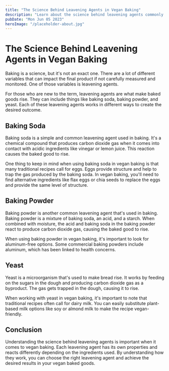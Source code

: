 ```yaml
---
title: "The Science Behind Leavening Agents in Vegan Baking"
description: "Learn about the science behind leavening agents commonly used in vegan baking and how they work to make your baked goods rise. Find out how to choose the right leavening agent for your vegan recipes!"
pubDate: "Mon Jun 05 2023"
heroImage: "/placeholder-about.jpg"
---
```


# The Science Behind Leavening Agents in Vegan Baking

Baking is a science, but it&#39;s not an exact one. There are a lot of different variables that can impact the final product if not carefully measured and monitored. One of those variables is leavening agents.

For those who are new to the term, leavening agents are what make baked goods rise. They can include things like baking soda, baking powder, and yeast. Each of these leavening agents works in different ways to create the desired outcome.

## Baking Soda

Baking soda is a simple and common leavening agent used in baking. It&#39;s a chemical compound that produces carbon dioxide gas when it comes into contact with acidic ingredients like vinegar or lemon juice. This reaction causes the baked good to rise.

One thing to keep in mind when using baking soda in vegan baking is that many traditional recipes call for eggs. Eggs provide structure and help to trap the gas produced by the baking soda. In vegan baking, you&#39;ll need to find alternative ingredients like flax eggs or chia seeds to replace the eggs and provide the same level of structure.

## Baking Powder

Baking powder is another common leavening agent that&#39;s used in baking. Baking powder is a mixture of baking soda, an acid, and a starch. When combined with moisture, the acid and baking soda in the baking powder react to produce carbon dioxide gas, causing the baked good to rise.

When using baking powder in vegan baking, it&#39;s important to look for aluminum-free options. Some commercial baking powders include aluminum, which has been linked to health concerns.

## Yeast

Yeast is a microorganism that&#39;s used to make bread rise. It works by feeding on the sugars in the dough and producing carbon dioxide gas as a byproduct. The gas gets trapped in the dough, causing it to rise.

When working with yeast in vegan baking, it&#39;s important to note that traditional recipes often call for dairy milk. You can easily substitute plant-based milk options like soy or almond milk to make the recipe vegan-friendly.

## Conclusion

Understanding the science behind leavening agents is important when it comes to vegan baking. Each leavening agent has its own properties and reacts differently depending on the ingredients used. By understanding how they work, you can choose the right leavening agent and achieve the desired results in your vegan baked goods.